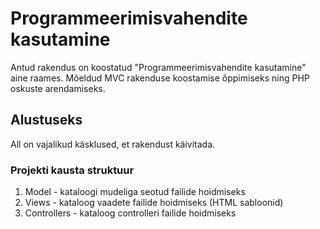 # Programmeerimisvahendite kasutamine
Antud rakendus on koostatud
"Programmeerimisvahendite kasutamine" aine
raames. Mõeldud MVC rakenduse koostamise
õppimiseks ning PHP oskuste arendamiseks. 

## Alustuseks
All on vajalikud käsklused,
et rakendust käivitada.

### Projekti kausta struktuur
1. Model - kataloogi mudeliga seotud failide
hoidmiseks
2. Views - kataloog vaadete failide
hoidmiseks (HTML sabloonid)
3. Controllers - kataloog controlleri failide
hoidmiseks 
